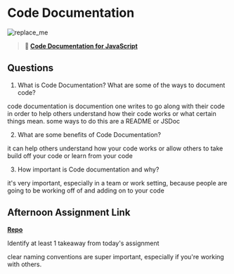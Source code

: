 # Code Documentation

![replace_me](https://codeworks.blob.core.windows.net/public/assets/img/illustrations/placeholder.svg)

> **📖 [Code Documentation for JavaScript](https://codeworksacademy.com/fs-student-guide/resources/wk7/02-JSDocs)**

## Questions

1. What is Code Documentation? What are some of the ways to document code?

code documentation is documention one writes to go along with their code in order to help others understand how their code works or what certain things mean. some ways to do this are a README or JSDoc

2. What are some benefits of Code Documentation?

it can help others understand how your code works or allow others to take build off your code or learn from your code

3. How important is Code documentation and why?

it's very important, especially in a team or work setting, because people are going to be working off of and adding on to your code

## Afternoon Assignment Link

**[Repo](https://github.com/JoeCalvi/week-7-checkpoint-new)**

Identify at least 1 takeaway from today's assignment

clear naming conventions are super important, especially if you're working with others.

